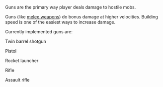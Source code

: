 Guns are the primary way player deals damage to hostile mobs.

Guns (like [melee weapons](obsidian://open?vault=Requoil&file=Melee%20weapons)) do bonus damage at higher velocities. Building speed is one of the easiest ways to increase damage.

Currently implemented guns are:

Twin barrel shotgun

Pistol

Rocket launcher

Rifle

Assault rifle
